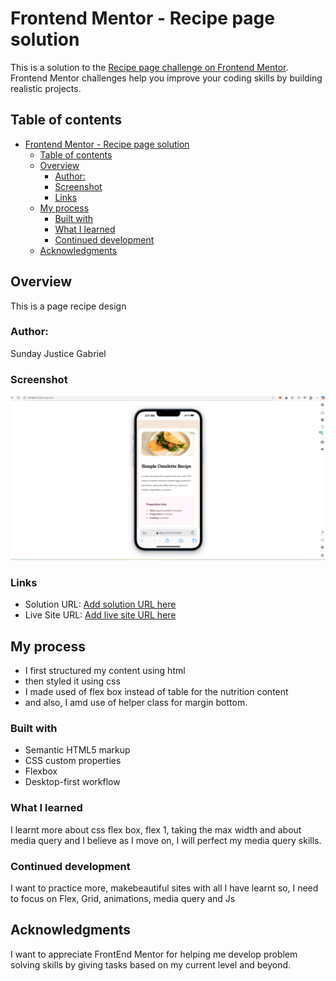 # Frontend Mentor - Recipe page solution

This is a solution to the [Recipe page challenge on Frontend Mentor](https://www.frontendmentor.io/challenges/recipe-page-KiTsR8QQKm). Frontend Mentor challenges help you improve your coding skills by building realistic projects. 

## Table of contents

- [Frontend Mentor - Recipe page solution](#frontend-mentor---recipe-page-solution)
  - [Table of contents](#table-of-contents)
  - [Overview](#overview)
    - [Author:](#author)
    - [Screenshot](#screenshot)
    - [Links](#links)
  - [My process](#my-process)
    - [Built with](#built-with)
    - [What I learned](#what-i-learned)
    - [Continued development](#continued-development)
  - [Acknowledgments](#acknowledgments)



## Overview
This is a page recipe design

### Author: 
Sunday Justice Gabriel

### Screenshot

![](./assets/images/recipe-screenshoot.png)

### Links

- Solution URL: [Add solution URL here](https://github.com/zuru122/Recipe-page)
- Live Site URL: [Add live site URL here](https://your-live-site-url.com)

## My process
* I first structured my content using html
* then styled it using css
* I made used of flex box instead of table for the nutrition content
* and also, I amd use of helper class for margin bottom.

### Built with

- Semantic HTML5 markup
- CSS custom properties
- Flexbox
- Desktop-first workflow

### What I learned

I learnt more about css flex box, flex 1, taking the max width and about media query and I believe as I move on, I will perfect my media query skills.


### Continued development

I want to practice more, makebeautiful sites with all I have learnt so, I need to focus on Flex, Grid, animations, media query and Js


## Acknowledgments

I want to appreciate FrontEnd Mentor for helping me develop problem solving skills by giving tasks based on my current level and beyond.
